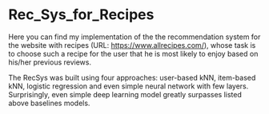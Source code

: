 # Rec_Sys_for_Recipes

Here you can find my implementation of the the recommendation system for the website with recipes (URL: https://www.allrecipes.com/), whose task is to choose such a recipe for the user that he is most likely to enjoy based on his/her previous reviews. 

The RecSys was built using four approaches: user-based kNN, item-based kNN, logistic regression and even simple neural network with few layers. Surprisingly, even simple deep learning model greatly surpasses listed above baselines models. 
